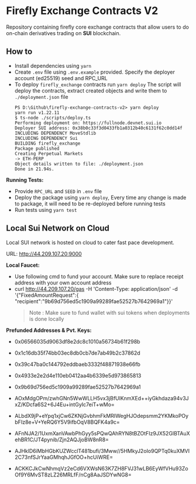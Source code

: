 # Firefly Exchange Contracts V2

Repository containing firefly core exchange contracts that allow users to do on-chain derivatives trading on **SUI** blockchain.

## How to

- Install dependencies using `yarn`
- Create `.env` file using `.env.example` provided. Specify the deployer account (ed25519) seed and RPC_URL
- To deploy `firefly_exchange` contracts run `yarn deploy`
  The script will deploy the contracts, extract created objects and write them to `./deployment.json` file
  ```
  PS D:\Github\firefly-exchange-contracts-v2> yarn deploy
  yarn run v1.22.11
  $ ts-node ./scripts/deploy.ts
  Performing deployment on: https://fullnode.devnet.sui.io
  Deployer SUI address: 0x38b0c33f3d0433fb1a0312b40c6131f62c0dd14f
  INCLUDING DEPENDENCY MoveStdlib
  INCLUDING DEPENDENCY Sui
  BUILDING firefly_exchange
  Package published
  Creating Perpetual Markets
  -> ETH-PERP
  Object details written to file: ./deployment.json
  Done in 21.94s.
  ```

**Running Tests:**

- Provide `RPC_URL` and `SEED` in `.env` file
- Deploy the package using `yarn deploy`, Every time any change is made to package, it will need to be re-deployed before running tests
- Run tests using `yarn test`


## Local Sui Network on Cloud

Local SUI network is hosted on cloud to cater fast pace development.

URL: http://44.209.107.20:9000

**Local Faucet:**
- Use following cmd to fund your account. Make sure to replace receipt address with your own account address
- curl http://44.209.107.20/gas -H 'Content-Type: application/json' -d '{"FixedAmountRequest":{ "recipient":"9b69d756ed5c1909a99289fae52527b7642969a1"}}'
  > Note : Make sure to fund wallet with sui tokens when deployments is done locally

**Prefunded Addresses & Pvt. Keys:**
-  0x06566035d9063df8e2dc8c1010a56734b61f298b
-  0x1c16db35f74bb03ec8db0cb7de7ab49b2c37862d
-  0x39c47ba0c144792eddbaeb3332f48871938e66fb
-  0x4933e2e2d4e110eb0412aa4b6339e5d973865813
-  0x9b69d756ed5c1909a99289fae52527b7642969a1

-  AOxMdgOPm/zwhGNn5WwWLLH5vx3jBfUlKnmXEd++iyGkhdaza94v3JxZ/KDcfa6S2+6J4Eu+intGyIc7eiT+wMo=
-  ALbdX9jP+eYpq1xjCw6ZKNjGvbhmFkMRIWegHJOdepsmm2YKMkoPOybFIz8e+V+YeRQ6Y5V9ifbOqV8BQFK4a9c=
-  AFnNJA2/1UxmXanVAwbPhGyy5sPQwQAhRYN8tBZOtFIz9JX52GIBTAuXehBR1C/JT4pynib/Zjn2AQJjoBW8nR8=
-  AJHklD6iMbHGbKUZWcclT481bufi/3Mww//5HMkyJ2oIo9QPTq0kuXMVI2C73nfSJrYaaGMhqhJGfOO+hcUiWRE=
-  ACKKCJkCwNhmqVz2eCd6VXWsN63K7ZH8FVJ31wLB6EyWfVHu93ZoOf9Y6MvST8zLZ26MRLfF/nCg8AaJSDYwNG8=